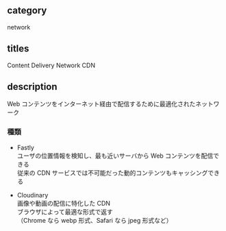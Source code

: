 ## category

network

## titles

Content Delivery Network
CDN

## description

Web コンテンツをインターネット経由で配信するために最適化されたネットワーク

### 種類

- Fastly  
  ユーザの位置情報を検知し、最も近いサーバから Web コンテンツを配信できる  
  従来の CDN サービスでは不可能だった動的コンテンツもキャッシングできる

- Cloudinary  
  画像や動画の配信に特化した CDN  
  ブラウザによって最適な形式で返す  
  （Chrome なら webp 形式、Safari なら jpeg 形式など）
